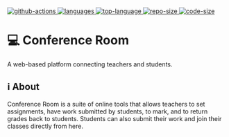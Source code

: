 <p align="left">
<br>
  <a href="https://github.com/Conference-Room/conference-room">
    <img src="https://action-badges.now.sh/e-Luminous/src" alt="github-actions">
  </a>
  <a href="https://img.shields.io/github/languages/count/e-Luminous/src">
    <img src="https://img.shields.io/github/languages/count/e-Luminous/src" alt="languages">
  </a>
  <a href="https://img.shields.io/github/languages/top/e-Luminous/src">
    <img src="https://img.shields.io/github/languages/top/e-Luminous/src" alt="top-language">
  </a>
  <a href="https://img.shields.io/github/repo-size/e-Luminous/src">
    <img src="https://img.shields.io/github/repo-size/e-Luminous/src" alt="repo-size">
  </a>
  <a href="https://img.shields.io/github/languages/code-size/e-Luminous/src">
    <img src="https://img.shields.io/github/languages/code-size/e-Luminous/src" alt="code-size">
  </a>
</p>

# 💻 Conference Room
A web-based platform connecting teachers and students.

## ℹ About
Conference Room is a suite of online tools that allows teachers to set assignments, have work submitted by students, to mark, and to return grades back to students. Students can also submit their work and join their classes directly from here.

